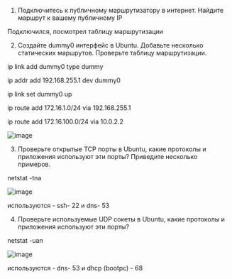 1. Подключитесь к публичному маршрутизатору в интернет. Найдите маршрут к вашему публичному IP

Подключился, посмотрел таблицу маршрутизации



2. Создайте dummy0 интерфейс в Ubuntu. Добавьте несколько статических маршрутов. Проверьте таблицу маршрутизации.

ip link add dummy0 type dummy

ip addr add 192.168.255.1 dev dummy0

ip link set dummy0 up




ip route add 172.16.1.0/24 via 192.168.255.1

ip route add 172.16.100.0/24 via 10.0.2.2


![image](https://user-images.githubusercontent.com/106968319/179396251-672d5042-22af-42aa-bc6f-d8e93a36e0ce.png)



3. Проверьте открытые TCP порты в Ubuntu, какие протоколы и приложения используют эти порты? Приведите несколько примеров.

netstat -tna

![image](https://user-images.githubusercontent.com/106968319/179396789-9b3cf293-3e25-403f-ab57-3a80b71e73a7.png)

используются - ssh- 22 и dns- 53



4. Проверьте используемые UDP сокеты в Ubuntu, какие протоколы и приложения используют эти порты?

netstat -uan


![image](https://user-images.githubusercontent.com/106968319/179396958-1d1cf0f9-43cf-4b7a-a047-c60ca3f0f67e.png)


используются - dns- 53 и dhcp (bootpc) - 68








